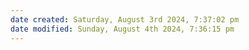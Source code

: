```yaml
---
date created: Saturday, August 3rd 2024, 7:37:02 pm
date modified: Sunday, August 4th 2024, 7:36:15 pm
---
```

